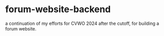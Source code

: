 # forum-website-backend
a continuation of my efforts for CVWO 2024 after the cutoff, for building a forum website.
